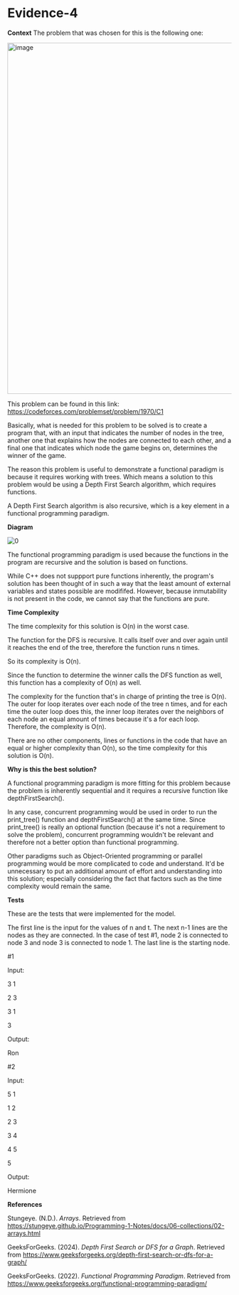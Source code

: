 # Evidence-4

**Context**
The problem that was chosen for this is the following one:

<img width="790" alt="image" src="https://github.com/produce101levi/Evidence-4/assets/117374505/4875e372-0378-47ba-8112-53c15efff4d1">

This problem can be found in this link: https://codeforces.com/problemset/problem/1970/C1

Basically, what is needed for this problem to be solved is to create a program that, with an input that indicates the number of nodes in the tree, another one that explains how the nodes are connected to each other, and a final one that indicates which node the game begins on, determines the winner of the game. 

The reason this problem is useful to demonstrate a functional paradigm is because it requires working with trees. Which means a solution to this problem would be using a 
Depth First Search algorithm, which requires functions. 

A Depth First Search algorithm is also recursive, which is a key element in a functional programming paradigm. 


**Diagram**

![0](https://github.com/produce101levi/Evidence-4/assets/117374505/e1b69511-2af1-4086-8bc3-89f3217250a5)

The functional programming paradigm is used because the functions in the program are recursive and the solution is based on functions. 

While C++ does not suppport pure functions inherently, the program's solution has been thought of in such a way that the least amount of external variables and states possible are modififed. However, because inmutability is not present in the code, we cannot say that the functions are pure.

**Time Complexity**

The time complexity for this solution is O(n) in the worst case.

The function for the DFS is recursive. It calls itself over and over again until it reaches the end of the tree, therefore the function runs n times. 

So its complexity is O(n). 

Since the function to determine the winner calls the DFS function as well, this function has a complexity of O(n) as well. 

The complexity for the function that's in charge of printing the tree is O(n). The outer for loop iterates over each node of the tree n times, and for each time the outer loop does this, the inner loop iterates over the neighbors of each node an equal amount of times because it's a for each loop. Therefore, the complexity is O(n).

There are no other components, lines or functions in the code that have an equal or higher complexity than O(n), so the time complexity for this solution is O(n).

**Why is this the best solution?**

A functional programming paradigm is more fitting for this problem because the problem is inherently sequential and it requires a recursive function like depthFirstSearch(). 

In any case, concurrent programming would be used in order to run the print_tree() function and depthFirstSearch() at the same time. Since print_tree() is really an optional function (because it's not a requirement to solve the problem), concurrent programming wouldn't be relevant and therefore not a better option than functional programming.

Other paradigms such as Object-Oriented programming or parallel programming would be more complicated to code and understand. It'd be unnecessary to put an additional amount of effort and understanding into this solution; especially considering the fact that factors such as the time complexity would remain the same.


**Tests**

These are the tests that were implemented for the model. 

The first line is the input for the values of n and t. 
The next n-1 lines are the nodes as they are connected. In the case of test #1, node 2 is connected to node 3 and node 3 is connected to node 1.
The last line is the starting node.

#1

Input:

3  1

2  3

3  1

3

Output:

Ron

#2

Input:

5  1

1  2

2  3

3  4

4  5

5

Output:

Hermione



**References**

Stungeye. (N.D.). _Arrays_. Retrieved from https://stungeye.github.io/Programming-1-Notes/docs/06-collections/02-arrays.html

GeeksForGeeks. (2024). _Depth First Search or DFS for a Graph_. Retrieved from https://www.geeksforgeeks.org/depth-first-search-or-dfs-for-a-graph/

GeeksForGeeks. (2022). _Functional Programming Paradigm_. Retrieved from https://www.geeksforgeeks.org/functional-programming-paradigm/
